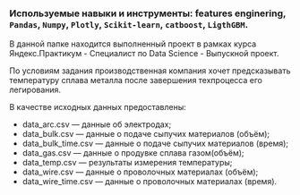 ### Используемые навыки и инструменты: features enginering, `Pandas`, `Numpy`, `Plotly`, `Scikit-learn`, `catboost`, `LigthGBM`.

В данной папке находится выполненный проект в рамках курса Яндекс.Практикум - Специалист по Data Science - Выпускной проект.

По условиям задания производственная компания хочет предсказывать температуру сплава металла после завершения техпроцесса его легирования. 

В качестве исходных данных предоставлены:

- data_arc.csv — данные об электродах;
- data_bulk.csv — данные о подаче сыпучих материалов (объём);
- data_bulk_time.csv — данные о подаче сыпучих материалов (время);
- data_gas.csv — данные о продувке сплава газом(объём);
- data_temp.csv — результаты измерения температуры;
- data_wire.csv — данные о проволочных материалах (объём);
- data_wire_time.csv — данные о проволочных материалах (время).
